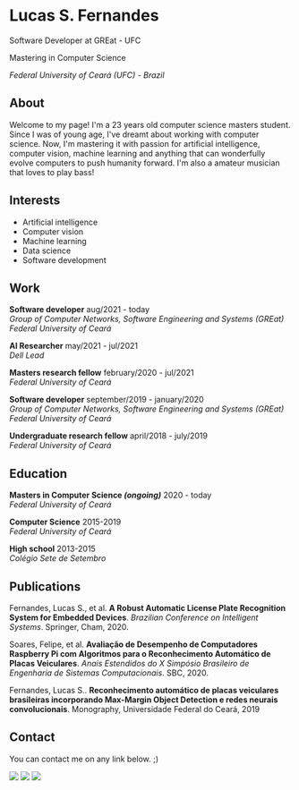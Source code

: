 # Lucas S. Fernandes

Software Developer at GREat - UFC

Mastering in Computer Science

_Federal University of Ceará (UFC) - Brazil_

## About 

Welcome to my page! I'm a 23 years old computer science masters student. Since I was of young age, I've dreamt about working with computer science. Now, I'm mastering it with passion for artificial intelligence, computer vision, machine learning and anything that can wonderfully evolve computers to push humanity forward. I'm also a amateur musician that loves to play bass!

## Interests

- Artificial intelligence
- Computer vision
- Machine learning
- Data science
- Software development

## Work

**Software developer** aug/2021 - today<br>
_Group of Computer Networks, Software Engineering and Systems (GREat)_<br>
_Federal University of Ceará_

**AI Researcher** may/2021 - jul/2021<br>
_Dell Lead_

**Masters research fellow** february/2020 - jul/2021<br>
_Federal University of Ceará_

**Software developer** september/2019 - january/2020<br>
_Group of Computer Networks, Software Engineering and Systems (GREat)_<br>
_Federal University of Ceará_

**Undergraduate research fellow** april/2018 - july/2019<br>
_Federal University of Ceará_

## Education

**Masters in Computer Science _(ongoing)_** 2020 - today<br>
_Federal University of Ceará_

**Computer Science** 2015-2019<br>
_Federal University of Ceará_

**High school** 2013-2015<br>
_Colégio Sete de Setembro_

## Publications

Fernandes, Lucas S., et al. **A Robust Automatic License Plate Recognition System for Embedded Devices**. _Brazilian Conference on Intelligent Systems_. Springer, Cham, 2020.

Soares, Felipe, et al. **Avaliação de Desempenho de Computadores Raspberry Pi com Algoritmos para o Reconhecimento Automático de Placas Veiculares**. _Anais Estendidos do X Simpósio Brasileiro de Engenharia de Sistemas Computacionais_. SBC, 2020.

Fernandes, Lucas S.. **Reconhecimento automático de placas veiculares brasileiras incorporando Max-Margin Object Detection e redes neurais convolucionais**. Monography, Universidade Federal do Ceará, 2019

## Contact

You can contact me on any link below. ;)

<p align="left">
<a href="mailto:lucasdesousafernandes@gmail.com" alt="Gmail">
<img src="https://img.shields.io/badge/-lucasdesousafernandes@gmail.com-e34c41?style=flat-square&labelColor=e34c41&logo=gmail&logoColor=white&link=lucasdesousafernandes@gmail.com" /></a>
  
<a href="https://www.linkedin.com/in/lucasfernandes42/" alt="Linkedin">
<img src="https://img.shields.io/badge/-Lucas%20S.%20Fernandes-blue?style=flat-square&logo=Linkedin&logoColor=white&link=https://www.linkedin.com/in/lucasfernandes42/" /></a>

<a href="https://t.me/lucasfer42" alt="Telegram">
<img src="https://img.shields.io/badge/-%40lucasfer42-white?style=flat-square&logo=Telegram&logoColor=white&link=https://t.me/lucasfer42" /></a>  
  
<!--
**lucasfernandes42/lucasfernandes42** is a ✨ _special_ ✨ repository because its `README.md` (this file) appears on your GitHub profile.

Here are some ideas to get you started:

- 🔭 I’m currently working on ...
- 🌱 I’m currently learning ...
- 👯 I’m looking to collaborate on ...
- 🤔 I’m looking for help with ...
- 💬 Ask me about ...
- 📫 How to reach me: ...
- 😄 Pronouns: ...
- ⚡ Fun fact: ...
-->

